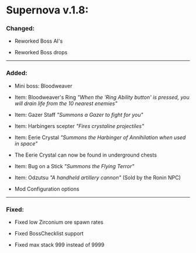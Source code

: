 # Supernova v.1.8:

### Changed:

- Reworked Boss AI's

- Reworked Boss drops

---

### Added:

- Mini boss: Bloodweaver

- Item: Bloodweaver's Ring *"When the 'Ring Ability button' is pressed, you will drain life from the 10 nearest enemies"*

- Item: Gazer Staff *"Summons a Gazer to fight for you"*

- Item: Harbingers scepter *"Fires crystaline projectiles"*

- Item: Eerie Crystal *"Summons the Harbinger of Annihilation when used in space"*

- The Eerie Crystal can now be found in underground chests

- Item: Bug on a Stick *"Summons the Flying Terror"*

- Item: Odzutsu *"A handheld artillery cannon"* (Sold by the Ronin NPC)

- Mod Configuration options

---

### Fixed:

- Fixed low Zirconium ore spawn rates

- Fixed BossChecklist support

- Fixed max stack 999 instead of 9999